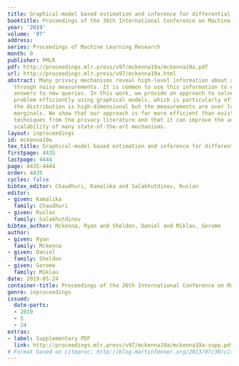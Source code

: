 ```yaml
---
title: Graphical-model based estimation and inference for differential privacy
booktitle: Proceedings of the 36th International Conference on Machine Learning
year: '2019'
volume: '97'
address: 
series: Proceedings of Machine Learning Research
month: 0
publisher: PMLR
pdf: http://proceedings.mlr.press/v97/mckenna19a/mckenna19a.pdf
url: http://proceedings.mlr.press/v97/mckenna19a.html
abstract: Many privacy mechanisms reveal high-level information about a data distribution
  through noisy measurements. It is common to use this information to estimate the
  answers to new queries. In this work, we provide an approach to solve this estimation
  problem efficiently using graphical models, which is particularly effective when
  the distribution is high-dimensional but the measurements are over low-dimensional
  marginals. We show that our approach is far more efficient than existing estimation
  techniques from the privacy literature and that it can improve the accuracy and
  scalability of many state-of-the-art mechanisms.
layout: inproceedings
id: mckenna19a
tex_title: Graphical-model based estimation and inference for differential privacy
firstpage: 4435
lastpage: 4444
page: 4435-4444
order: 4435
cycles: false
bibtex_editor: Chaudhuri, Kamalika and Salakhutdinov, Ruslan
editor:
- given: Kamalika
  family: Chaudhuri
- given: Ruslan
  family: Salakhutdinov
bibtex_author: Mckenna, Ryan and Sheldon, Daniel and Miklau, Gerome
author:
- given: Ryan
  family: Mckenna
- given: Daniel
  family: Sheldon
- given: Gerome
  family: Miklau
date: 2019-05-24
container-title: Proceedings of the 36th International Conference on Machine Learning
genre: inproceedings
issued:
  date-parts:
  - 2019
  - 5
  - 24
extras:
- label: Supplementary PDF
  link: http://proceedings.mlr.press/v97/mckenna19a/mckenna19a-supp.pdf
# Format based on citeproc: http://blog.martinfenner.org/2013/07/30/citeproc-yaml-for-bibliographies/
---
```

